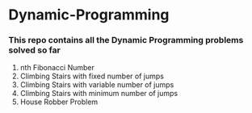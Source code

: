# Dynamic-Programming
### This repo contains all the Dynamic Programming problems solved so far

1. nth Fibonacci Number
2. Climbing Stairs with fixed number of jumps
3. Climbing Stairs with variable number of jumps
4. Climbing Stairs with minimum number of jumps
5. House Robber Problem
